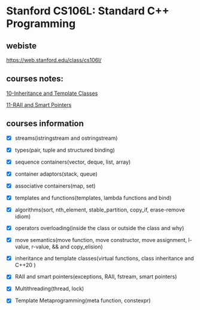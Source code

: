 # Stanford CS106L: Standard C++ Programming

## webiste

https://web.stanford.edu/class/cs106l/

## courses notes:

[10-Inheritance and Template Classes](https://github.com/wang-jiahao/CS106L/blob/master/10-Inheritance%20and%20Template%20Class/README.md)

[11-RAII and Smart Pointers](https://github.com/wang-jiahao/CS106L/blob/master/11-RAII%20and%20Smart%20Pointers/README.md)

## courses information

- [x] streams(istringstream and ostringstream)

- [x] types(pair, tuple and structured binding)
- [x] sequence containers(vector, deque, list, array)
- [x] container adaptors(stack, queue)
- [x] associative containers(map, set)
- [x] templates and functions(templates, lambda functions and bind)
- [x] algorithms(sort, nth_element, stable_partition, copy_if, erase-remove idiom)
- [x] operators overloading(inside the class or outside the class and why)
- [x] move semantics(move function, move constructor, move assignment, l-value, r-value, && and copy_elision)
- [x] inheritance and template classes(virtual functions, class inheritance and C++20 <concepts>)
- [x] RAII and smart pointers(exceptions, RAII, fstream, smart pointers)
- [x] Multithreading(thread, lock)
- [x] Template Metaprogramming(meta function, constexpr)
